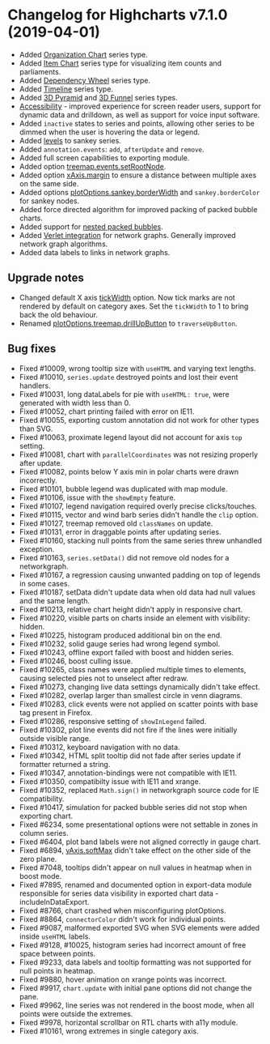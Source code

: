 # Changelog for Highcharts v7.1.0 (2019-04-01)

- Added [Organization Chart](https://www.highcharts.com/docs/chart-and-series-types/organization-chart) series type.
- Added [Item Chart](https://www.highcharts.com/docs/chart-and-series-types/item-chart) series type for visualizing item counts and parliaments.
- Added [Dependency Wheel](https://www.highcharts.com/docs/chart-and-series-types/dependency-wheel) series type.
- Added [Timeline](https://www.highcharts.com/docs/chart-and-series-types/timeline) series type.
- Added [3D Pyramid](https://www.highcharts.com/docs/chart-and-series-types/pyramid-3d) and [3D Funnel](https://www.highcharts.com/docs/chart-and-series-types/funnel-3d) series types.
- [Accessibility](https://www.highcharts.com/docs/accessibility/accessibility-module) - improved experience for screen reader users, support for dynamic data and drilldown, as well as support for voice input software.
- Added `inactive` states to series and points, allowing other series to be dimmed when the user is hovering the data or legend.
- Added [levels](https://api.highcharts.com/highcharts/plotOptions.series.sankey.levels) to sankey series.
- Added `annotation.events`: `add`, `afterUpdate` and `remove`.
- Added full screen capabilities to exporting module.
- Added option [treemap.events.setRootNode](https://api.highcharts.com/highcharts/treemap.events.setRootNode).
- Added option [xAxis.margin](https://api.highcharts.com/highcharts/xAxis.margin) to ensure a distance between multiple axes on the same side.
- Added options [plotOptions.sankey.borderWidth](https://api.highcharts.com/highcharts/plotOptions.sankey.borderWidth) and `sankey.borderColor` for sankey nodes.
- Added force directed algorithm for improved packing of packed bubble charts. 
- Added support for [nested packed bubbles](https://jsfiddle.net/gh/get/library/pure/highcharts/highcharts/tree/master/samples/highcharts/demo/packed-bubble-split/).
- Added [Verlet integration](http://localhost:9005/highcharts/series.networkgraph.layoutAlgorithm.integration) for network graphs. Generally improved network graph algorithms.
- Added data labels to links in network graphs.

## Upgrade notes
- Changed default X axis [tickWidth](https://api.highcharts.com/highcharts/xAxis.tickWidth) option. Now tick marks are not rendered by default on category axes. Set the `tickWidth` to 1 to bring back the old behaviour.
- Renamed [plotOptions.treemap.drillUpButton](https://api.highcharts.com/highcharts/plotOptions.treemap.drillUpButton) to `traverseUpButton`.

## Bug fixes
- Fixed #10009, wrong tooltip size with `useHTML` and varying text lengths.
- Fixed #10010, `series.update` destroyed points and lost their event handlers.
- Fixed #10031, long dataLabels for pie with `useHTML: true`, were generated with width less than 0.
- Fixed #10052, chart printing failed with error on IE11.
- Fixed #10055, exporting custom annotation did not work for other types than SVG.
- Fixed #10063, proximate legend layout did not account for axis `top` setting.
- Fixed #10081, chart with `parallelCoordinates` was not resizing properly after update.
- Fixed #10082, points below Y axis min in polar charts were drawn incorrectly.
- Fixed #10101, bubble legend was duplicated with map module.
- Fixed #10106, issue with the `showEmpty` feature.
- Fixed #10107, legend navigation required overly precise clicks/touches.
- Fixed #10115, vector and wind barb series didn't handle the `clip` option.
- Fixed #10127, treemap removed old `classNames` on update.
- Fixed #10131, error in draggable points after updating series.
- Fixed #10160, stacking null points from the same series threw unhandled exception.
- Fixed #10163, `series.setData()` did not remove old nodes for a networkgraph.
- Fixed #10167, a regression causing unwanted padding on top of legends in some cases.
- Fixed #10187, setData didn't update data when old data had null values and the same length.
- Fixed #10213, relative chart height didn't apply in responsive chart.
- Fixed #10220, visible parts on charts inside an element with visibility: hidden.
- Fixed #10225, histogram produced additional bin on the end.
- Fixed #10232, solid gauge series had wrong legend symbol.
- Fixed #10243, offline export failed with boost and hidden series.
- Fixed #10246, boost culling issue.
- Fixed #10265, class names were applied multiple times to elements, causing selected pies not to unselect after redraw.
- Fixed #10273, changing live data settings dynamically didn't take effect.
- Fixed #10282, overlap larger than smallest circle in venn diagrams.
- Fixed #10283, click events were not applied on scatter points with base tag present in Firefox.
- Fixed #10286, responsive setting of `showInLegend` failed.
- Fixed #10302, plot line events did not fire if the lines were initially outside visible range.
- Fixed #10312, keyboard navigation with no data.
- Fixed #10342, HTML split tooltip did not fade after series update if formatter returned a string.
- Fixed #10347, annotation-bindings were not compatible with IE11.
- Fixed #10350, compatibilty issue with IE11 and xrange.
- Fixed #10352, replaced `Math.sign()` in networkgraph source code for IE compatibility.
- Fixed #10417, simulation for packed bubble series did not stop when exporting chart.
- Fixed #6234, some presentational options were not settable in zones in column series.
- Fixed #6404, plot band labels were not aligned correctly in gauge chart.
- Fixed #6894, [yAxis.softMax](https://api.highcharts.com/highcharts/yAxis.softMax) didn't take effect on the other side of the zero plane.
- Fixed #7048, tooltips didn't appear on null values in heatmap when in boost mode.
- Fixed #7895, renamed and documented option in export-data module responsible for series data visibility in exported chart data - includeInDataExport.
- Fixed #8766, chart crashed when misconfiguring plotOptions.
- Fixed #8864, `connectorColor` didn't work for individual points.
- Fixed #9087, malformed exported SVG when SVG elements were added inside `useHTML` labels.
- Fixed #9128, #10025, histogram series had incorrect amount of free space between points.
- Fixed #9233, data labels and tooltip formatting was not supported for null points in heatmap.
- Fixed #9880, hover animation on xrange points was incorrect.
- Fixed #9917, `chart.update` with initial pane options did not change the pane.
- Fixed #9962, line series was not rendered in the boost mode, when all points were outside the extremes.
- Fixed #9978, horizontal scrollbar on RTL charts with a11y module.
- Fixed #10161, wrong extremes in single category axis.
